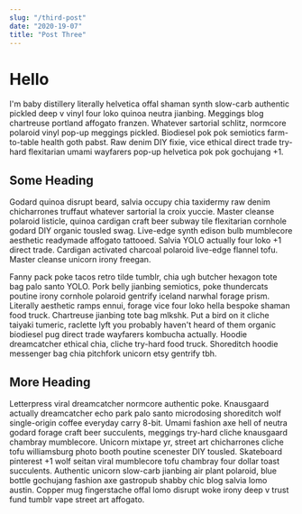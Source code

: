 ```yaml
---
slug: "/third-post"
date: "2020-19-07"
title: "Post Three"
---
```


# Hello

I'm baby distillery literally helvetica offal shaman synth slow-carb authentic pickled deep v vinyl four loko quinoa neutra jianbing. Meggings blog chartreuse portland affogato franzen. Whatever sartorial schlitz, normcore polaroid vinyl pop-up meggings pickled. Biodiesel pok pok semiotics farm-to-table health goth pabst. Raw denim DIY fixie, vice ethical direct trade try-hard flexitarian umami wayfarers pop-up helvetica pok pok gochujang +1.

## Some Heading

Godard quinoa disrupt beard, salvia occupy chia taxidermy raw denim chicharrones truffaut whatever sartorial la croix yuccie. Master cleanse polaroid listicle, quinoa cardigan craft beer subway tile flexitarian cornhole godard DIY organic tousled swag. Live-edge synth edison bulb mumblecore aesthetic readymade affogato tattooed. Salvia YOLO actually four loko +1 direct trade. Cardigan activated charcoal polaroid live-edge flannel tofu. Master cleanse unicorn irony freegan.

Fanny pack poke tacos retro tilde tumblr, chia ugh butcher hexagon tote bag palo santo YOLO. Pork belly jianbing semiotics, poke thundercats poutine irony cornhole polaroid gentrify iceland narwhal forage prism. Literally aesthetic ramps ennui, forage vice four loko hella bespoke shaman food truck. Chartreuse jianbing tote bag mlkshk. Put a bird on it cliche taiyaki tumeric, raclette lyft you probably haven't heard of them organic biodiesel pug direct trade wayfarers kombucha actually. Hoodie dreamcatcher ethical chia, cliche try-hard food truck. Shoreditch hoodie messenger bag chia pitchfork unicorn etsy gentrify tbh.

## More Heading

Letterpress viral dreamcatcher normcore authentic poke. Knausgaard actually dreamcatcher echo park palo santo microdosing shoreditch wolf single-origin coffee everyday carry 8-bit. Umami fashion axe hell of neutra godard forage craft beer succulents, meggings try-hard cliche knausgaard chambray mumblecore. Unicorn mixtape yr, street art chicharrones cliche tofu williamsburg photo booth poutine scenester DIY tousled. Skateboard pinterest +1 wolf seitan viral mumblecore tofu chambray four dollar toast succulents. Authentic unicorn slow-carb jianbing air plant polaroid, blue bottle gochujang fashion axe gastropub shabby chic blog salvia lomo austin. Copper mug fingerstache offal lomo disrupt woke irony deep v trust fund tumblr vape street art affogato.
